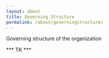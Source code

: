 ```yaml
---
layout: about
title: Governing Structure
permalink: /about/governingstructure/
---
```


Governing structure of the organization

*** TK ***